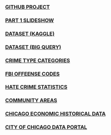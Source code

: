 ### [GITHUB PROJECT](https://github.com/tjdolan121/4502Proj)

### [PART 1 SLIDESHOW](https://docs.google.com/presentation/d/1zjGOTfLClZD0dj28LirC4e07wmnoBtdUXlrwJhzSYys/edit?ts=5f638a70#slide=id.g9829cb4239_0_66)

### [DATASET (KAGGLE)](https://www.kaggle.com/chicago/chicago-crime)

### [DATASET (BIG QUERY)](https://bigquery.cloud.google.com/dataset/bigquery-public-data:chicago_crime)

### [CRIME TYPE CATEGORIES](http://gis.chicagopolice.org/clearmap_crime_sums/crime_types.html)

### [FBI OFFEENSE CODES](https://ucr.fbi.gov/nibrs/2011/resources/nibrs-offense-codes/view)

### [HATE CRIME STATISTICS](https://ucr.fbi.gov/hate-crime/2011/resources/variables-affecting-crime)



### [COMMUNITY AREAS](https://en.wikipedia.org/wiki/Community_areas_in_Chicago)

### [CHICAGO ECONOMIC HISTORICAL DATA](https://www.chicagofed.org/research/data/cfnai/historical-data)

### [CITY OF CHICAGO DATA PORTAL](https://data.cityofchicago.org)



